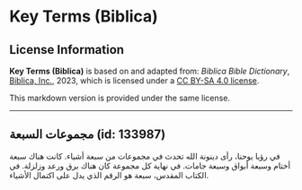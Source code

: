 # Key Terms (Biblica)

## License Information

**Key Terms (Biblica)** is based on and adapted from: _Biblica Bible Dictionary_, [Biblica, Inc.](https://www.biblica.com/), 2023, which is licensed under a [CC BY-SA 4.0 license](https://creativecommons.org/licenses/by-sa/4.0/legalcode.en).

This markdown version is provided under the same license.



--------------------------------

## مجموعات السبعة (id: 133987)

في رؤيا يوحنا، رأى دينونة الله تحدث في مجموعات من سبعة أشياء. كانت هناك سبعة أختام وسبعة أبواق وسبعة جامات. في نهاية كل مجموعة كان هناك برق ورعد وزلزلة. في الكتاب المقدس، سبعة هو الرقم الذي يدل على اكتمال الأشياء.


